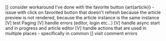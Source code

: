 [] consider workaround I've done with the favorite button {art{article}} -  issue with click on favorited button that doesn't refresh because the article preview is not rendered, because the article instance is the same instance
[V] test Paging
[V] handle errors (editor, login etc...)
[V] handle async start and in progress and article editor
[V] handle actions that are used in multiple places - specifically in common
[] visit comment errors
